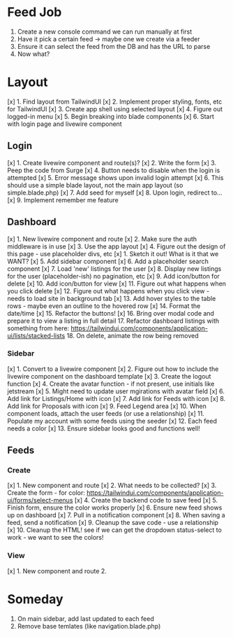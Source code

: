 # Feed Job
1. Create a new console command we can run manually at first
2. Have it pick a certain feed -> maybe one we create via a feeder
3. Ensure it can select the feed from the DB and has the URL to parse
4. Now what?


# Layout
[x] 1. Find layout from TailwindUI
[x] 2. Implement proper styling, fonts, etc for TailwindUI
[x] 3. Create app shell using selected layout
[x] 4. Figure out logged-in menu
[x] 5. Begin breaking into blade components
[x] 6. Start with login page and livewire component


## Login
[x] 1. Create livewire component and route(s)?
[x] 2. Write the form
[x] 3. Peep the code from Surge
[x] 4. Button needs to disable when the login is attempted
[x] 5. Error message shows upon invalid login attempt
[x] 6. This should use a simple blade layout, not the main app layout (so simple.blade.php)
[x] 7. Add seed for myself
[x] 8. Upon login, redirect to...
[x] 9. Implement remember me feature

## Dashboard
[x] 1. New livewire component and route
[x] 2. Make sure the auth middleware is in use
[x] 3. Use the app layout
[x] 4. Figure out the design of this page - use placeholder divs, etc
    [x] 1. Sketch it out! What is it that we WANT?
[x] 5. Add sidebar component
[x] 6. Add a placeholder search component
[x] 7. Load 'new' listings for the user
[x] 8. Display new listings for the user (placeholder-ish) no pagination, etc
[x] 9. Add icon/button for delete
[x] 10. Add icon/button for view
[x] 11. Figure out what happens when you click delete
[x] 12. Figure out what happens when you click view - needs to load site in background tab
[x] 13. Add hover styles to the table rows - maybe even an outline to the hovered row
[x] 14. Format the date/time
[x] 15. Refactor the buttons!
[x] 16. Bring over modal code and prepare it to view a listing in full detail
17. Refactor dashboard listings with something from here: https://tailwindui.com/components/application-ui/lists/stacked-lists
18. On delete, animate the row being removed



### Sidebar
[x] 1. Convert to a livewire component
[x] 2. Figure out how to include the livewire component on the dashboard template
[x] 3. Create the logout function
[x] 4. Create the avatar function - if not present, use initials like jetstream
[x] 5. Might need to update user mgirations with avatar field
[x] 6. Add link for Listings/Home with icon
[x] 7. Add link for Feeds with icon
[x] 8. Add link for Proposals with icon
[x] 9. Feed Legend area
[x] 10. When component loads, attach the user feeds (or use a relationship)
[x] 11. Populate my account with some feeds using the seeder
[x] 12. Each feed needs a color
[x] 13. Ensure sidebar looks good and functions well!

## Feeds
### Create
[x] 1. New component and route
[x] 2. What needs to be collected?
[x] 3. Create the form - for color: https://tailwindui.com/components/application-ui/forms/select-menus
[x] 4. Create the backend code to save feed
[x] 5. Finish form, ensure the color works properly
[x] 6. Ensure new feed shows up on dashboard
[x] 7. Pull in a notification component
[x] 8. When saving a feed, send a notification
[x] 9. Cleanup the save code - use a relationship
[x] 10. Cleanup the HTML! see if we can get the dropdown status-select to work - we want to see the colors!

### View
[x] 1. New component and route
2.

# Someday
1. On main sidebar, add last updated to each feed
2. Remove base temlates (like navigation.blade.php)